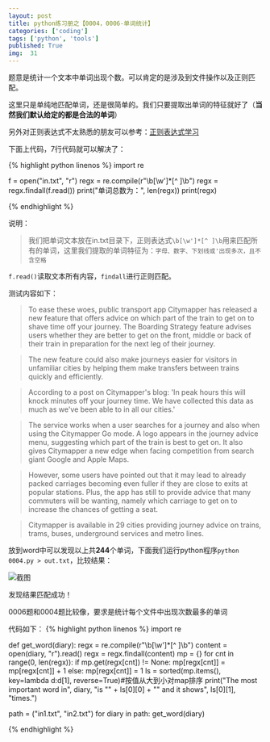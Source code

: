 ```yaml
---
layout: post
title: python练习册之【0004，0006-单词统计】
categories: ['coding']
tags: ['python', 'tools']
published: True
img:  31
---
```


题意是统计一个文本中单词出现个数。可以肯定的是涉及到文件操作以及正则匹配。

这里只是单纯地匹配单词，还是很简单的。我们只要提取出单词的特征就好了（**当然我们默认给定的都是合法的单词**）

另外对正则表达式不太熟悉的朋友可以参考：[正则表达式学习](http://blog.yinwoods.com/coding/%E6%AD%A3%E5%88%99%E8%A1%A8%E8%BE%BE%E5%BC%8F%E5%AD%A6%E4%B9%A0.html)

下面上代码，7行代码就可以解决了：

{% highlight python linenos %}
import re

f = open("in.txt", "r")
regx = re.compile(r"\b[\w']*[^ ]\b")
regx = regx.findall(f.read())
print("单词总数为：", len(regx))
print(regx)

{% endhighlight %}

说明：

> 我们把单词文本放在in.txt目录下，正则表达式`\b[\w']*[^ ]\b`用来匹配所有的单词，这里我们提取的单词特征为：`字母、数字、下划线或'出现多次，且不含空格`

`f.read()`读取文本所有内容，`findall`进行正则匹配。

测试内容如下：

> To ease these woes, public transport app Citymapper has released a new feature that offers advice on which part of the train to get on to shave time off your journey. The Boarding Strategy feature advises users whether they are better to get on the front, middle or back of their train in preparation for the next leg of their journey.

> The new feature could also make journeys easier for visitors in unfamiliar cities by helping them make transfers between trains quickly and efficiently.

> According to a post on Citymapper's blog: 'In peak hours this will knock minutes off your journey time. We have collected this data as much as we've been able to in all our cities.'

> The service works when a user searches for a journey and also when using the Citymapper Go mode. A logo appears in the journey advice menu, suggesting which part of the train is best to get on. It also gives Citymapper a new edge when facing competition from search giant Google and Apple Maps.

> However, some users have pointed out that it may lead to already packed carriages becoming even fuller if they are close to exits at popular stations. Plus, the app has still to provide advice that many commuters will be wanting, namely which carriage to get on to increase the chances of getting a seat.

> Citymapper is available in 29 cities providing journey advice on trains, trams, buses, underground services and metro lines.

放到word中可以发现以上共**244**个单词，下面我们运行python程序`python 0004.py > out.txt`，比较结果：

![截图](http://7xlnl2.com1.z0.glb.clouddn.com/post31-截图.png)

发现结果匹配成功！

0006题和0004题比较像，要求是统计每个文件中出现次数最多的单词

代码如下：
{% highlight python linenos %}
import re

def get_word(diary):
    regx = re.compile(r"\b[\w']*[^ ]\b")
    content = open(diary, "r").read()
    regx = regx.findall(content)
    mp = {}
    for cnt in range(0, len(regx)):
        if mp.get(regx[cnt]) != None:
            mp[regx[cnt]] = mp[regx[cnt]] + 1
        else:
            mp[regx[cnt]] = 1
    ls = sorted(mp.items(), key=lambda d:d[1], reverse=True)#按值从大到小对map排序
    print("The most important word in", diary, "is \"" + ls[0][0] + "\" and it shows", ls[0][1], "times.")

path = ("in1.txt", "in2.txt")
for diary in path:
    get_word(diary)

{% endhighlight %}